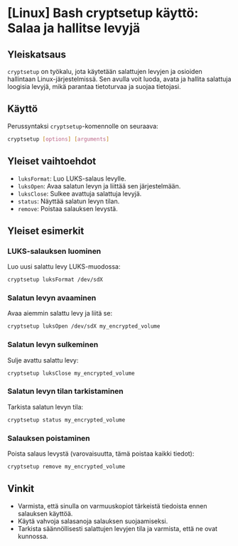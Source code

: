# [Linux] Bash cryptsetup käyttö: Salaa ja hallitse levyjä

## Yleiskatsaus
`cryptsetup` on työkalu, jota käytetään salattujen levyjen ja osioiden hallintaan Linux-järjestelmissä. Sen avulla voit luoda, avata ja hallita salattuja loogisia levyjä, mikä parantaa tietoturvaa ja suojaa tietojasi.

## Käyttö
Perussyntaksi `cryptsetup`-komennolle on seuraava:

```bash
cryptsetup [options] [arguments]
```

## Yleiset vaihtoehdot
- `luksFormat`: Luo LUKS-salaus levylle.
- `luksOpen`: Avaa salatun levyn ja liittää sen järjestelmään.
- `luksClose`: Sulkee avattuja salattuja levyjä.
- `status`: Näyttää salatun levyn tilan.
- `remove`: Poistaa salauksen levystä.

## Yleiset esimerkit

### LUKS-salauksen luominen
Luo uusi salattu levy LUKS-muodossa:
```bash
cryptsetup luksFormat /dev/sdX
```

### Salatun levyn avaaminen
Avaa aiemmin salattu levy ja liitä se:
```bash
cryptsetup luksOpen /dev/sdX my_encrypted_volume
```

### Salatun levyn sulkeminen
Sulje avattu salattu levy:
```bash
cryptsetup luksClose my_encrypted_volume
```

### Salatun levyn tilan tarkistaminen
Tarkista salatun levyn tila:
```bash
cryptsetup status my_encrypted_volume
```

### Salauksen poistaminen
Poista salaus levystä (varovaisuutta, tämä poistaa kaikki tiedot):
```bash
cryptsetup remove my_encrypted_volume
```

## Vinkit
- Varmista, että sinulla on varmuuskopiot tärkeistä tiedoista ennen salauksen käyttöä.
- Käytä vahvoja salasanoja salauksen suojaamiseksi.
- Tarkista säännöllisesti salattujen levyjen tila ja varmista, että ne ovat kunnossa.